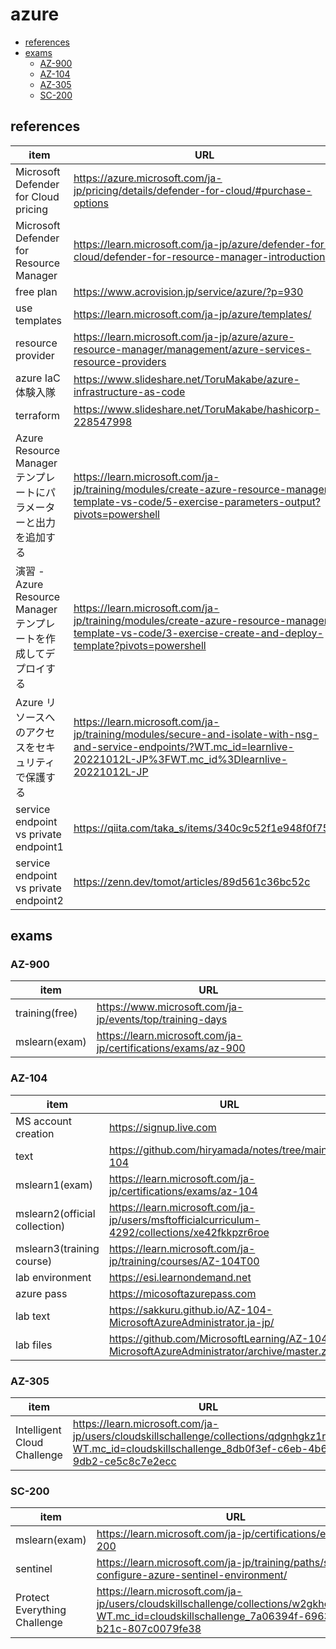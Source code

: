 # azure
- [references](https://github.com/yosshiki/cloud/blob/main/azure/README.md#references)
- [exams](https://github.com/yosshiki/cloud/blob/main/azure/README.md#exams)
  - [AZ-900](https://github.com/yosshiki/cloud/blob/main/azure/README.md#az-900)  
  - [AZ-104](https://github.com/yosshiki/cloud/blob/main/azure/README.md#az-104)  
  - [AZ-305](https://github.com/yosshiki/cloud/blob/main/azure/README.md#az-305)  
  - [SC-200](https://github.com/yosshiki/cloud/blob/main/azure/README.md#SC-200)  


## references
|item|URL|
|---|---|
|Microsoft Defender for Cloud pricing|https://azure.microsoft.com/ja-jp/pricing/details/defender-for-cloud/#purchase-options|
|Microsoft Defender for Resource Manager|https://learn.microsoft.com/ja-jp/azure/defender-for-cloud/defender-for-resource-manager-introduction|
|free plan|https://www.acrovision.jp/service/azure/?p=930|
|use templates|https://learn.microsoft.com/ja-jp/azure/templates/|
|resource provider|https://learn.microsoft.com/ja-jp/azure/azure-resource-manager/management/azure-services-resource-providers|
|azure IaC 体験入隊|https://www.slideshare.net/ToruMakabe/azure-infrastructure-as-code|
|terraform|https://www.slideshare.net/ToruMakabe/hashicorp-228547998|
|Azure Resource Manager テンプレートにパラメーターと出力を追加する|https://learn.microsoft.com/ja-jp/training/modules/create-azure-resource-manager-template-vs-code/5-exercise-parameters-output?pivots=powershell|
|演習 - Azure Resource Manager テンプレートを作成してデプロイする|https://learn.microsoft.com/ja-jp/training/modules/create-azure-resource-manager-template-vs-code/3-exercise-create-and-deploy-template?pivots=powershell|
|Azure リソースへのアクセスをセキュリティで保護する|https://learn.microsoft.com/ja-jp/training/modules/secure-and-isolate-with-nsg-and-service-endpoints/?WT.mc_id=learnlive-20221012L-JP%3FWT.mc_id%3Dlearnlive-20221012L-JP|
|service endpoint vs private endpoint1|https://qiita.com/taka_s/items/340c9c52f1e948f0f753|
|service endpoint vs private endpoint2|https://zenn.dev/tomot/articles/89d561c36bc52c|


## exams
### AZ-900
|item|URL|
|---|---|
|training(free)|https://www.microsoft.com/ja-jp/events/top/training-days|  
|mslearn(exam)|https://learn.microsoft.com/ja-jp/certifications/exams/az-900|  
  
### AZ-104  
|item|URL|
|---|---|
|MS account creation|https://signup.live.com|
|text| https://github.com/hiryamada/notes/tree/main/AZ-104|  
|mslearn1(exam)|https://learn.microsoft.com/ja-jp/certifications/exams/az-104|
|mslearn2(official collection)|https://learn.microsoft.com/ja-jp/users/msftofficialcurriculum-4292/collections/xe42fkkpzr6roe|
|mslearn3(training course)|https://learn.microsoft.com/ja-jp/training/courses/AZ-104T00|
|lab environment|https://esi.learnondemand.net|
|azure pass|https://micosoftazurepass.com|
|lab text|https://sakkuru.github.io/AZ-104-MicrosoftAzureAdministrator.ja-jp/|  
|lab files|https://github.com/MicrosoftLearning/AZ-104JA-MicrosoftAzureAdministrator/archive/master.zip|  

### AZ-305

|item|URL|
|---|---|
|Intelligent Cloud Challenge|https://learn.microsoft.com/ja-jp/users/cloudskillschallenge/collections/qdgnhgkz1r78?WT.mc_id=cloudskillschallenge_8db0f3ef-c6eb-4b6f-9db2-ce5c8c7e2ecc|


### SC-200
|item|URL|
|---|---|
|mslearn(exam)|https://learn.microsoft.com/ja-jp/certifications/exams/sc-200|
|sentinel|https://learn.microsoft.com/ja-jp/training/paths/sc-200-configure-azure-sentinel-environment/|
|Protect Everything Challenge|https://learn.microsoft.com/ja-jp/users/cloudskillschallenge/collections/w2gkho113y7w?WT.mc_id=cloudskillschallenge_7a06394f-6963-44b8-b21c-807c0079fe38|

